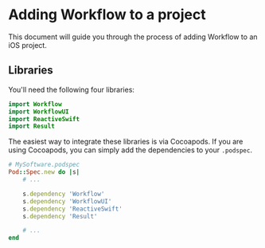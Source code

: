 # Adding Workflow to a project

This document will guide you through the process of adding Workflow to an iOS project.


## Libraries

You'll need the following four libraries:

```swift
import Workflow
import WorkflowUI
import ReactiveSwift
import Result
```

The easiest way to integrate these libraries is via Cocoapods. If you are using Cocoapods, you can simply add the dependencies to your `.podspec`.

```ruby
# MySoftware.podspec
Pod::Spec.new do |s|
    # ...

    s.dependency 'Workflow'
    s.dependency 'WorkflowUI'
    s.dependency 'ReactiveSwift'
    s.dependency 'Result'

    # ...
end
```
